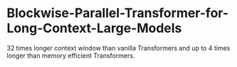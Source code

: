# Blockwise-Parallel-Transformer-for-Long-Context-Large-Models
32 times longer context window than vanilla Transformers and up to 4 times longer than memory efficient Transformers.
